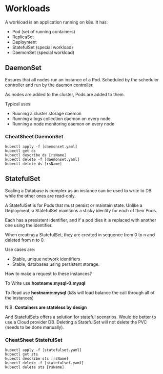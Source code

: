 # Workloads

A workload is an application running on k8s. It has:

- Pod (set of running containers)
- ReplicaSet
- Deployment
- StatefulSet (special workload)
- DaemonSet (special workload)

## DaemonSet

Ensures that all nodes run an instance of a Pod.
Scheduled by the scheduler controller and run by the daemon controller.

As nodes are added to the cluster, Pods are added to them.

Typical uses:

- Ruuning a cluster storage daemon
- Running a logs collection daemon on every node
- Running a node monitoring daemon on every node

### CheatSheet DaemonSet

```shell
kubectl apply -f [daemonset.yaml]
kubectl get ds
kubectl describe ds [rsName]
kubectl delete -f [daemonset.yaml]
kubectl delete ds [rsName]
```

## StatefulSet

Scaling a Database is complex as an instance can be used to write to DB while the other ones are read-only.

A StatefulSet is for Pods that must persist or maintain state.
Unlike a Deployment, a StatefulSet maintains a sticky identity for each of their Pods.

Each has a presistent identifier, and if a pod dies it is replaced with another one using the identifier.

When creating a StatefulSet, they are created in sequence from 0 to n and deleted from n to 0.

Use cases are:

- Stable, unique network identifiers
- Stable, databases using persistent storage.

How to make a request to these instances?

To Write use **hostname:mysql-0.mysql**

To Read use **hostname:mysql** (k8s will load balance the call through all of the instances)

N.B.
**Containers are stateless by design**

And StatefulSets offers a solution for stateful scenarios.
Would be better to use a Cloud provider DB.
Deleting a StatefulSet will not delete the PVC (needs to be done manually).

### CheatSheet StatefulSet

```shell
kubectl apply -f [statefulset.yaml]
kubectl get sts
kubectl describe sts [rsName]
kubectl delete -f [statefulset.yaml]
kubectl delete sts [rsName]
```
